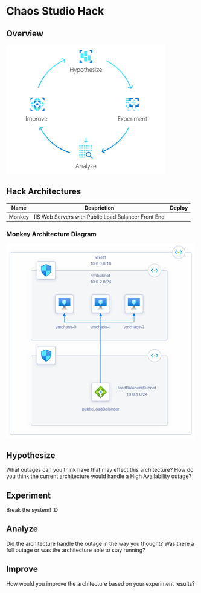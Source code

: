 # Chaos Studio Hack

## Overview

![](framework.png)

## Hack Architectures

| Name     | Despriction                                          | Deploy         |
| -------- | -----------------------------------------------------| -------------- |
| Monkey   | IIS Web Servers with Public Load Balancer Front End  |                |

### Monkey Architecture Diagram
 <img src="monkeyDiagram.png" width="500">
 
## Hypothesize
What outages can you think have that may effect this architecture? 
How do you think the current architecture would handle a High Availability outage?
## Experiment  
Break the system! :D 
## Analyze
Did the architecture handle the outage in the way you thought? 
Was there a full outage or was the architecture able to stay running? 
## Improve 
How would you improve the architecture based on your experiment results? 
